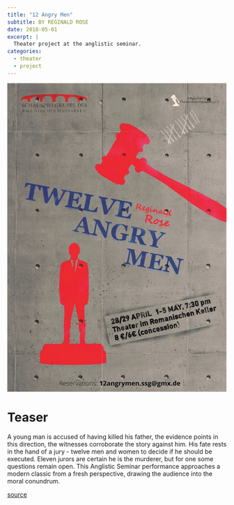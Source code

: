 ```yaml
---
title: "12 Angry Men"
subtitle: BY REGINALD ROSE
date: 2018-05-01
excerpt: |
  Theater project at the anglistic seminar.
categories:
  - theater
  - project
---
```


![](12am-featured.jpg)<!-- -->

# Teaser

A young man is accused of having killed his father, the evidence points in this
direction, the witnesses corroborate the story against him. His fate rests in
the hand of a jury - twelve men and women to decide if he should be executed.
Eleven jurors are certain he is the murderer, but for one some questions remain open.
This Anglistic Seminar performance approaches a modern classic from a fresh
perspective, drawing the audience into the moral conundrum.

[source](http://ssg-as-heidelberg.de/2018-season/)
